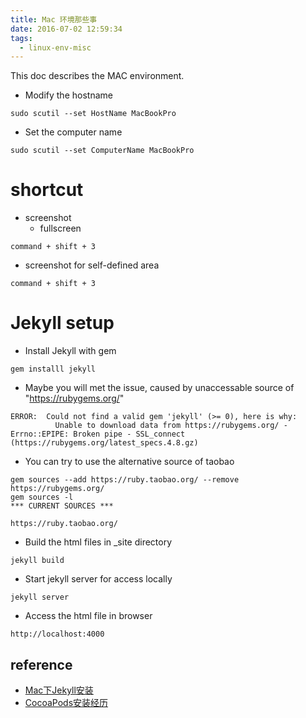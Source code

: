```yaml
---
title: Mac 环境那些事
date: 2016-07-02 12:59:34
tags:
  - linux-env-misc
---
```


This doc describes the MAC environment.

<!--more-->

* Modify the hostname
```
sudo scutil --set HostName MacBookPro
```
* Set the computer name
```
sudo scutil --set ComputerName MacBookPro
```

# shortcut
* screenshot
  * fullscreen
```
command + shift + 3
```
  * screenshot for self-defined area
```
command + shift + 3
```

# Jekyll setup
* Install Jekyll with gem
```
gem installl jekyll
```
  * Maybe you will met the issue, caused by unaccessable source of "https://rubygems.org/"
```
ERROR:  Could not find a valid gem 'jekyll' (>= 0), here is why:
          Unable to download data from https://rubygems.org/ - Errno::EPIPE: Broken pipe - SSL_connect (https://rubygems.org/latest_specs.4.8.gz)
```
  * You can try to use the alternative source of taobao
```
gem sources --add https://ruby.taobao.org/ --remove https://rubygems.org/
gem sources -l
*** CURRENT SOURCES ***

https://ruby.taobao.org/
```
* Build the html files in _site directory
```
jekyll build
```
* Start jekyll server for access locally
```
jekyll server
```
* Access the html file in browser
```
http://localhost:4000
```

## reference
* [Mac下Jekyll安装](http://www.jianshu.com/p/07064eb79740)
* [CocoaPods安装经历](http://blog.csdn.net/th_gsb/article/details/49178083)

